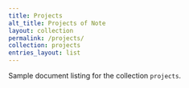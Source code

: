 ```yaml
---
title: Projects
alt_title: Projects of Note
layout: collection
permalink: /projects/
collection: projects
entries_layout: list
---
```

Sample document listing for the collection `projects`.
